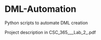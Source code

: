 # DML-Automation
Python scripts to automate DML creation


Project description in CSC_365___Lab_2_.pdf
